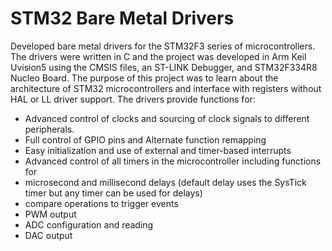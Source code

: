 # **STM32 Bare Metal Drivers**

Developed bare metal drivers for the STM32F3 series of microcontrollers. The drivers were written in C and the project was developed in Arm Keil Uvision5 using the CMSIS files, an ST-LINK Debugger, and STM32F334R8 Nucleo Board. The purpose of this project was to learn about the architecture of STM32 microcontrollers and interface with registers without HAL or LL driver support. The drivers provide functions for: 
-	Advanced control of clocks and sourcing of clock signals to different peripherals. 
-	Full control of GPIO pins and Alternate function remapping
-	Easy initialization and use of external and timer-based interrupts
-	Advanced control of all timers in the microcontroller including functions for
-	microsecond and millisecond delays (default delay uses the SysTick timer but any timer can be used for delays)
-	compare operations to trigger events
-	PWM output
-	ADC configuration and reading
-	DAC output
